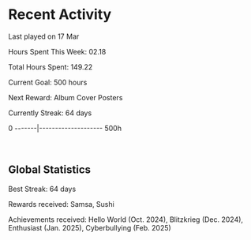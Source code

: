 # Recent Activity
Last played on 17 Mar  

Hours Spent This Week: 02.18  

Total Hours Spent: 149.22  

Current Goal: 500 hours  

Next Reward: Album Cover Posters 

Currently Streak: 64 days 

0 -------|-------------------- 500h  
<br><br>

## Global Statistics
Best Streak: 64 days

Rewards received: Samsa, Sushi

Achievements received: Hello World (Oct. 2024), Blitzkrieg (Dec. 2024), Enthusiast (Jan. 2025), Cyberbullying (Feb. 2025)
